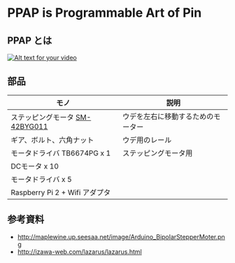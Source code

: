 
# PPAP is Programmable Art of Pin

## PPAP とは

[![Alt text for your video](http://img.youtube.com/vi/EOE0tW7oABs/0.jpg)](https://www.youtube.com/embed/EOE0tW7oABs)


## 部品

|モノ                          |     説明             |
|-----------------------------|----------------------|
| ステッピングモータ [SM-42BYG011](http://akizukidenshi.com/catalog/g/gP-05372/) | ウデを左右に移動するためのモーター |
| ギア、ボルト、六角ナット        | ウデ用のレール |
| モータドライバ TB6674PG x 1   | ステッピングモータ用 |
| DCモータ x 10               |
| モータドライバ x 5            |
| Raspberry Pi 2 + Wifi アダプタ | |


## 参考資料
* http://maplewine.up.seesaa.net/image/Arduino_BipolarStepperMoter.png
* http://izawa-web.com/lazarus/lazarus.html

